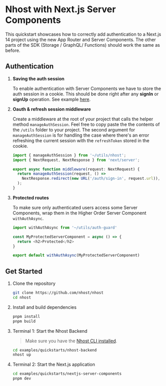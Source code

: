 # Nhost with Next.js Server Components

This quickstart showcases how to correctly add authentication to a Next.js 14 project using the new App Router and Server Components. The other parts of the SDK (Storage / GraphQL/ Functions) should work the same as before.

## Authentication

1. **Saving the auth session**

   To enable authentication with Server Components we have to store the auth session in a cookie. This should be done right after any **signIn** or **signUp** operation. See example [here](https://github.com/nhost/nhost/blob/main/examples/quickstarts/nextjs-server-components/src/app/server-actions/auth/sign-in-email-password.ts).

2. **Oauth & refresh session middleware**

   Create a middleware at the root of your project that calls the helper method `manageAuthSession`. Feel free to copy paste the the contents of the `/utils` folder to your project. The second argument for `manageAuthSession` is for handling the case where there's an error refreshing the current session with the `refreshToken` stored in the cookie.

   ```typescript
   import { manageAuthSession } from '~/utils/nhost';
   import { NextRequest, NextResponse } from 'next/server';

   export async function middleware(request: NextRequest) {
     return manageAuthSession(request, () =>
       NextResponse.redirect(new URL('/auth/sign-in', request.url)),
     );
   }
   ```

3. **Protected routes**

   To make sure only authenticated users access some Server Components, wrap them in the Higher Order Server Component `withAuthAsync`.

   ```typescript
   import withAuthAsync from '~/utils/auth-guard'

   const MyProtectedServerComponent = async () => {
     return <h2>Protected</h2>
   }

   export default withAuthAsync(MyProtectedServerComponent)
   ```

## Get Started

1. Clone the repository

   ```sh
   git clone https://github.com/nhost/nhost
   cd nhost
   ```

2. Install and build dependencies

   ```sh
   pnpm install
   pnpm build
   ```

3. Terminal 1: Start the Nhost Backend

   > Make sure you have the [Nhost CLI installed](https://docs.nhost.io/platform/cli).

   ```sh
   cd examples/quickstarts/nhost-backend
   nhost up
   ```

4. Terminal 2: Start the Next.js application

   ```sh
   cd examples/quickstarts/nextjs-server-components
   pnpm dev
   ```
